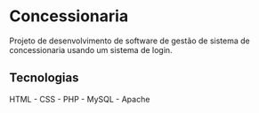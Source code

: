# Concessionaria
Projeto de desenvolvimento de software de gestão de sistema de concessionaria usando um sistema de login.
<div>
<h2>Tecnologias</h2>
HTML - CSS - PHP - MySQL - Apache
</div>
